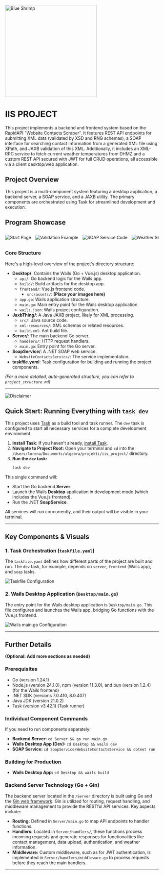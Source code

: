 <img src="Desktop/frontend/src/assets/blue_shrimp.png" alt="Blue Shrimp" width="300"/>

# IIS PROJECT

This project implements a backend and frontend system based on the RapidAPI "Website Contacts Scraper". It features REST API endpoints for submitting XML data (validated by XSD and RNG schemas), a SOAP interface for searching contact information from a generated XML file using XPath, and JAXB validation of this XML. Additionally, it includes an XML-RPC service to fetch current weather temperatures from DHMZ and a custom REST API secured with JWT for full CRUD operations, all accessible via a client desktop/web application.

## Project Overview

This project is a multi-component system featuring a desktop application, a backend server, a SOAP service, and a JAXB utility. The primary components are orchestrated using Task for streamlined development and execution.

## Program Showcase

<div style="overflow-x: auto; white-space: nowrap; padding: 10px 0; text-align: center;">
  <img src="Desktop/frontend/src/assets/programImg/startpage.png" alt="Start Page" style="display: inline-block; max-height: 300px; width: auto; margin-right: 10px;"/>
  <img src="Desktop/frontend/src/assets/programImg/validation.png" alt="Validation Example" style="display: inline-block; max-height: 300px; width: auto; margin-right: 10px;"/>
  <img src="Desktop/frontend/src/assets/programImg/soap.png" alt="SOAP Service Code" style="display: inline-block; max-height: 300px; width: auto; margin-right: 10px;"/>
  <img src="Desktop/frontend/src/assets/programImg/weather.png" alt="Weather Service Code" style="display: inline-block; max-height: 300px; width: auto; margin-right: 10px;"/>
  <img src="Desktop/frontend/src/assets/programImg/jaxb.png" alt="JAXB Usage" style="display: inline-block; max-height: 300px; width: auto; margin-right: 10px;"/>
  <img src="Desktop/frontend/src/assets/programImg/crud.png" alt="CRUD Operations" style="display: inline-block; max-height: 300px; width: auto; margin-right: 10px;"/>
</div>

### Core Structure

Here's a high-level overview of the project's directory structure:

- **Desktop/**: Contains the Wails (Go + Vue.js) desktop application.
  - `api/`: Go backend logic for the Wails app.
  - `build/`: Build artifacts for the desktop app.
  - `frontend/`: Vue.js frontend code.
    - `src/assets/`: **(Place your images here)**
  - `app.go`: Wails application structure.
  - `main.go`: Main entry point for the Wails desktop application.
  - `wails.json`: Wails project configuration.
- **JaxbThing/**: A Java JAXB project, likely for XML processing.
  - `src/`: Java source code.
  - `xml-resources/`: XML schemas or related resources.
  - `build.xml`: Ant build file.
- **Server/**: The main backend Go server.
  - `handlers/`: HTTP request handlers.
  - `main.go`: Entry point for the Go server.
- **SoapService/**: A .NET SOAP web service.
  - `WebsiteContactsService/`: The service implementation.
- **taskfile.yaml**: Task configuration for building and running the project components.

*(For a more detailed, auto-generated structure, you can refer to `project_structure.md`)*

---

![Disclaimer](Desktop/frontend/src/assets/disclaimer.png)

## Quick Start: Running Everything with `task dev`

This project uses [Task](https://taskfile.dev/) as a build tool and task runner. The `dev` task is configured to start all necessary services for a complete development environment.

1.  **Install Task:** If you haven't already, [install Task](https://taskfile.dev/installation/).
2.  **Navigate to Project Root:** Open your terminal and `cd` into the `/Users/lorena/Documents/algebra/projekti/iis_project/` directory.
3.  **Run the `dev` task:**
    ```bash
    task dev
    ```

This single command will:
- Start the Go backend **Server**.
- Launch the Wails **Desktop** application in development mode (which includes the Vue.js frontend).
- Run the .NET **SoapService**.

All services will run concurrently, and their output will be visible in your terminal.

---

## Key Components & Visuals

### 1. Task Orchestration (`taskfile.yaml`)

The `taskfile.yaml` defines how different parts of the project are built and run. The `dev` task, for example, depends on `server`, `frontend` (Wails app), and `soap` tasks.

![Taskfile Configuration](Desktop/frontend/src/assets/taskfile.png)

### 2. Wails Desktop Application (`Desktop/main.go`)

The entry point for the Wails desktop application is `Desktop/main.go`. This file configures and launches the Wails app, bridging Go functions with the Vue.js frontend.

![Wails main.go Configuration](Desktop/frontend/src/assets/main.png)

---

## Further Details

**(Optional: Add more sections as needed)**

### Prerequisites
- Go (version 1.24.1)
- Node.js (version 24.1.0), npm (version 11.3.0), and bun (version 1.2.4) (for the Wails frontend)
- .NET SDK (versions 7.0.410, 8.0.407)
- Java JDK (version 21.0.2)
- Task (version v3.42.1) (Task runner)

### Individual Component Commands
If you need to run components separately:
- **Backend Server:** `cd Server && go run main.go`
- **Wails Desktop App (Dev):** `cd Desktop && wails dev`
- **SOAP Service:** `cd SoapService/WebsiteContactsService && dotnet run`

### Building for Production
- **Wails Desktop App:** `cd Desktop && wails build`

### Backend Server Technology (Go + Gin)

The backend server located in the `/Server` directory is built using Go and the [Gin web framework](https://gin-gonic.com/). Gin is utilized for routing, request handling, and middleware management to provide the RESTful API services. Key aspects include:
- **Routing:** Defined in `Server/main.go` to map API endpoints to handler functions.
- **Handlers:** Located in `Server/handlers/`, these functions process incoming requests and generate responses for functionalities like contact management, data upload, authentication, and weather information.
- **Middleware:** Custom middleware, such as for JWT authentication, is implemented in `Server/handlers/middleware.go` to process requests before they reach the main handlers.

---


